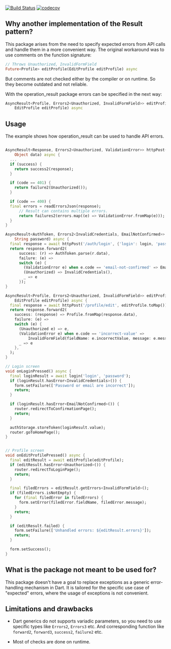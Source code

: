 <a href="https://github.com/vkubiv/operation_result/actions"><img src="https://github.com/vkubiv/operation_result/workflows/Build/badge.svg" alt="Build Status"></a>
[![codecov](https://codecov.io/gh/vkubiv/operation_result/branch/master/graph/badge.svg)](https://codecov.io/gh/vkubiv/operation_result)


## Why another implementation of the Result pattern?

This package arises from the need to specify expected errors from API calls and handle them in a more convenient way.
The original workaround was to use comments on the function signature:
    
```dart
// Throws Unauthorized, InvalidFormField
Future<Profile> editProfile(EditProfile editProfile) async
```
But comments are not checked either by the compiler or on runtime. So they become outdated and not reliable.

With the operation_result package errors can be specified in the next way:

```dart
AsyncResult<Profile, Errors2<Unauthorized, InvalidFormField>> editProfile(
    EditProfile editProfile) async
```

## Usage

The example shows how operation_result can be used to handle API errors.

```dart

AsyncResult<Response, Errors2<Unauthorized, ValidationError>> httpPost(String path,
    Object data) async {
  ...
  if (success) {
    return success2(response);
  }

  if (code == 401) {
    return failure2(Unauthorized());
  }

  if (code == 400) {
  final errors = readErrorsJson(response);
      // Result can contains multiple errors.
      return failures2(errors.map((e) => ValidationError.fromMap(e)));
  }
}

AsyncResult<AuthToken, Errors2<InvalidCredentials, EmailNotConfirmed>> login(String login,
    String password) async {
  final response = await httpPost('/auth/login', {'login': login, 'password': password});
  return response.forward2(
      success: (r) => AuthToken.parse(r.data),
      failure: (e) =>
      switch (e) {
        (ValidationError e) when e.code == 'email-not-confirmed' => EmailNotConfirmed(),
        (Unauthorized) => InvalidCredentials(),
        _ => e
      });
}

AsyncResult<Profile, Errors2<Unauthorized, InvalidFormField>> editProfile(
    EditProfile editProfile) async {
  final response = await httpPost('/profile/edit', editProfile.toMap());
  return response.forward2(
    success: (response) => Profile.fromMap(response.data),
    failure: (e) =>
    switch (e) {
      (Unauthorized e) => e,
      (ValidationError e) when e.code == 'incorrect-value' =>
          InvalidFormField(fieldName: e.incorrectValue, message: e.message),
      _ => e
    },
  );
}

// Login screen
void onLoginPressed() async {
  final loginResult = await login('login', 'password');
  if (loginResult.hasError<InvalidCredentials>()) {
    form.setFailure(['Password or email are incorrect']);
    return;
  }

  if (loginResult.hasError<EmailNotConfirmed>()) {
    router.redirectToConfirmationPage();
    return;
  }

  authStorage.storeToken(loginResult.value);
  router.goToHomePage();
}


// Profile screen
void onEditProfilePressed() async {
  final editResult = await editProfile(editProfile);
  if (editResult.hasError<Unauthorized>()) {
    router.redirectToLoginPage();
    return;
  }

  final filedErrors = editResult.getErrors<InvalidFormField>();
  if (filedErrors.isNotEmpty) {
    for (final filedError in filedErrors) {
      form.setError(filedError.fieldName, filedError.message);
    }
    return;
  }

  if (editResult.failed) {
    form.setFailure(['Unhandled errors: ${editResult.errors}']);
    return;
  }

  form.setSuccess();
}

```

## What is the package not meant to be used for?

This package doesn't have a goal to replace exceptions as a generic error-handling mechanism in Dart.
It is tailored for the specific use case of "expected" errors, where the usage of exceptions is not convenient.

## Limitations and drawbacks

* Dart generics do not supports variadic parameters, so you need to use specific types like `Errors2`, `Errors3` etc.
And corresponding function like `forward2`, `forward3`, `success2`, `failure2` etc.

* Most of checks are done on runtime.